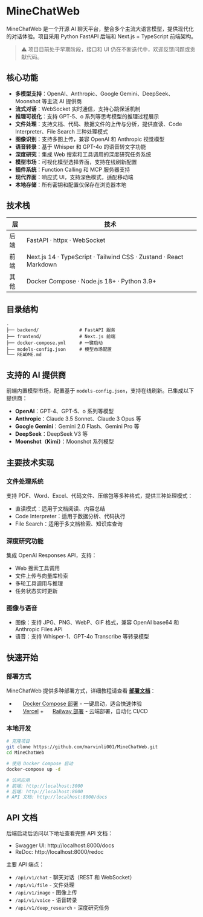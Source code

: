 # MineChatWeb

MineChatWeb 是一个开源 AI 聊天平台，整合多个主流大语言模型，提供现代化的对话体验。项目采用 Python FastAPI 后端和 Next.js + TypeScript 前端架构。

> ⚠️ 项目目前处于早期阶段，接口和 UI 仍在不断迭代中，欢迎反馈问题或贡献代码。

## 核心功能

- **多模型支持**：OpenAI、Anthropic、Google Gemini、DeepSeek、Moonshot 等主流 AI 提供商
- **流式对话**：WebSocket 实时通信，支持心跳保活机制
- **推理可视化**：支持 GPT-5、o 系列等思考模型的推理过程展示
- **文件处理**：支持文档、代码、数据文件的上传与分析，提供直读、Code Interpreter、File Search 三种处理模式
- **图像识别**：支持多图上传，兼容 OpenAI 和 Anthropic 视觉模型
- **语音转录**：基于 Whisper 和 GPT-4o 的语音转文字功能
- **深度研究**：集成 Web 搜索和工具调用的深度研究任务系统
- **模型市场**：可视化模型选择界面，支持在线刷新配置
- **插件系统**：Function Calling 和 MCP 服务器支持
- **现代界面**：响应式 UI，支持深色模式，适配移动端
- **本地存储**：所有密钥和配置仅保存在浏览器本地

## 技术栈

| 层 | 技术 |
| --- | --- |
| 后端 | FastAPI · httpx · WebSocket |
| 前端 | Next.js 14 · TypeScript · Tailwind CSS · Zustand · React Markdown |
| 其他 | Docker Compose · Node.js 18+ · Python 3.9+ |

## 目录结构

```
.
├── backend/               # FastAPI 服务
├── frontend/              # Next.js 前端
├── docker-compose.yml     # 一键启动
├── models-config.json     # 模型市场配置
└── README.md
```

## 支持的 AI 提供商

前端内置模型市场，配置基于 `models-config.json`，支持在线刷新。已集成以下提供商：

- **OpenAI**：GPT-4、GPT-5、o 系列等模型
- **Anthropic**：Claude 3.5 Sonnet、Claude 3 Opus 等
- **Google Gemini**：Gemini 2.0 Flash、Gemini Pro 等
- **DeepSeek**：DeepSeek V3 等
- **Moonshot（Kimi）**：Moonshot 系列模型

## 主要技术实现

### 文件处理系统
支持 PDF、Word、Excel、代码文件、压缩包等多种格式，提供三种处理模式：
- 直读模式：适用于文档阅读、内容总结
- Code Interpreter：适用于数据分析、代码执行
- File Search：适用于多文档检索、知识库查询

### 深度研究功能
集成 OpenAI Responses API，支持：
- Web 搜索工具调用
- 文件上传与向量库检索
- 多轮工具调用与推理
- 任务状态实时更新

### 图像与语音
- 图像：支持 JPG、PNG、WebP、GIF 格式，兼容 OpenAI base64 和 Anthropic Files API
- 语音：支持 Whisper-1、GPT-4o Transcribe 等转录模型

## 快速开始

### 部署方式

MineChatWeb 提供多种部署方式，详细教程请查看 [**部署文档**](./DEPLOYMENT.md)：

- <img src="https://www.docker.com/wp-content/uploads/2022/03/Moby-logo.png" width="16" height="16" /> [Docker Compose 部署](./DEPLOYMENT.md#docker-compose-部署推荐) - 一键启动，适合快速体验
- <img src="https://assets.vercel.com/image/upload/front/favicon/vercel/favicon.ico" width="16" height="16" /> [Vercel](./DEPLOYMENT.md#vercel--railway-部署) + <img src="https://railway.app/favicon.ico" width="16" height="16" /> [Railway 部署](./DEPLOYMENT.md#vercel--railway-部署) - 云端部署，自动化 CI/CD

### 本地开发

```bash
# 克隆项目
git clone https://github.com/marvinli001/MineChatWeb.git
cd MineChatWeb

# 使用 Docker Compose 启动
docker-compose up -d

# 访问应用
# 前端: http://localhost:3000
# 后端: http://localhost:8000
# API 文档: http://localhost:8000/docs
```

## API 文档

后端启动后访问以下地址查看完整 API 文档：

- Swagger UI: http://localhost:8000/docs
- ReDoc: http://localhost:8000/redoc

主要 API 端点：
- `/api/v1/chat` - 聊天对话（REST 和 WebSocket）
- `/api/v1/file` - 文件处理
- `/api/v1/image` - 图像上传
- `/api/v1/voice` - 语音转录
- `/api/v1/deep_research` - 深度研究任务